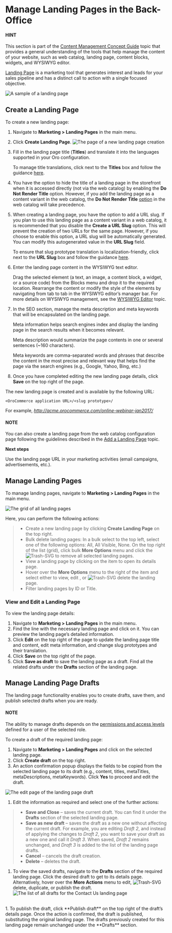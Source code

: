<a id="user-guide-landing-pages"></a>

# Manage Landing Pages in the Back-Office

#### HINT
This section is part of the [Content Management Concept Guide](../../../concept-guides/content-management/index.md#concept-guide-content-management) topic that provides a general understanding of the tools that help manage the content of your website, such as web catalog, landing page, content blocks, widgets, and WYSIWYG editor.

[Landing Page](../../../glossary.md#term-Landing-Page) is a marketing tool that generates interest and leads for your sales pipeline and has a distinct call to action with a single focused objective.

![A sample of a landing page](user/img/marketing/landing_pages/LandingPagesSample.png)

<a id="user-guide-landing-pages-create"></a>

## Create a Landing Page

To create a new landing page:

1. Navigate to **Marketing > Landing Pages** in the main menu.
2. Click **Create Landing Page**.
   ![The page of a new landing page creation](user/img/marketing/landing_pages/LandingPagesCreate2.png)
3. Fill in the landing page title (**Titles**) and translate it into the languages supported in your Oro configuration.

   To manage title translations, click <i class="fas fa-language" aria-hidden="true"></i> next to the **Titles** box and follow the guidance [here](../../system/configuration/system/general-setup/global-localization.md#localization-localization).
4. You have the option to hide the title of a landing page in the storefront when it is accessed directly (not via the web catalog) by enabling the **Do Not Render Title** option. However, if you add the landing page as a content variant in the web catalog, the **Do Not Render Title** [option](../web-catalogs/edit-content-tree/content-variants.md#user-guide-marketing-web-catalog-content-variant-landing-page) in the web catalog will take precedence.
5. When creating a landing page, you have the option to add a URL slug. If you plan to use this landing page as a content variant in a web catalog, it is recommended that you disable the **Create a URL Slug** option. This will prevent the creation of two URLs for the same page. However, if you choose to enable this option, a URL slug will be automatically generated. You can modify this autogenerated value in the **URL Slug** field.

   To ensure that slug prototype translation is localization-friendly, click <i class="fas fa-language" aria-hidden="true"></i> next to the **URL Slug** box and follow the guidance [here](../../system/configuration/system/general-setup/global-localization.md#localization-localization).
6. Enter the landing page content in the WYSIWYG text editor.

   Drag the selected element (a text, an image, a content block, a widget, or a source code) from the Blocks menu and drop it to the required location. Rearrange the content or modify the style of the elements by navigating from tab to tab in the WYSIWYG editor’s manager bar. For more details on WYSIWYG management, see the [WYSIWYG Editor](../../../concept-guides/content-management/wysiwyg.md#getting-started-wysiwyg-editor-field) topic.
7. In the SEO section, manage the meta description and meta keywords that will be encapsulated on the landing page.

   Meta information helps search engines index and display the landing page in the search results when it becomes relevant.

   Meta description would summarize the page contents in one or several sentences (~160 characters).

   Meta keywords are comma-separated words and phrases that describe the content in the most precise and relevant way that helps find the page via the search engines (e.g., Google, Yahoo, Bing, etc.)
8. Once you have completed editing the new landing page details, click **Save** on the top right of the page.

The new landing page is created and is available by the following URL:

```none
<OroCommerce application URL>/<slug prototype>/
```

For example, *http://acme.orocommerce.com/online-webinar-jan2017/*

#### NOTE
You can also create a landing page from the web catalog configuration page following the guidelines described in the [Add a Landing Page](../web-catalogs/edit-content-tree/content-variants.md#user-guide-marketing-web-catalog-content-variant-landing-page) topic.

**Next steps**

Use the landing page URL in your marketing activities (email campaigns, advertisements, etc.).

## Manage Landing Pages

To manage landing pages, navigate to **Marketing > Landing Pages** in the main menu.

![The grid of all landing pages](user/img/marketing/landing_pages/LandingPages.png)

Here, you can perform the following actions:

> * Create a new landing page by clicking **Create Landing Page** on the top right.
> * Bulk delete landing pages: In a bulk select to the top left, select one of the following options: All, All Visible, None. On the top right of the list (grid), click bulk <i class="fa fa-ellipsis-h fa-lg" aria-hidden="true"></i> **More Options** menu and click the ![Trash-SVG](_themes/sphinx_rtd_theme/static/svg-icons/trash.svg) to remove all selected landing pages.
> * View a landing page by clicking on the item to open its details page.
> * Hover over the <i class="fa fa-ellipsis-h fa-lg" aria-hidden="true"></i> **More Options** menu to the right of the item and select either to <i class="fa fa-eye fa-lg" aria-hidden="true"></i> view, <i class="fa fa-edit fa-lg" aria-hidden="true"></i> edit , or ![Trash-SVG](_themes/sphinx_rtd_theme/static/svg-icons/trash.svg) delete the landing page.
> * Filter landing pages by ID or Title.

### View and Edit a Landing Page

To view the landing page details:

1. Navigate to **Marketing > Landing Pages** in the main menu.
2. Find the line with the necessary landing page and click on it. You can preview the landing page’s detailed information.
3. Click <i class="fa fa-edit fa-lg" aria-hidden="true"></i> **Edit** on the top right of the page to update the landing page title and content, edit meta information, and change slug prototypes and their translation.
4. Click **Save** on the top right of the page.
5. Click **Save as draft** to save the landing page as a draft. Find all the related drafts under the **Drafts** section of the landing page.

## Manage Landing Page Drafts

The landing page functionality enables you to create drafts, save them, and publish selected drafts when you are ready.

#### NOTE
The ability to manage drafts depends on the [permissions and access levels](../../system/user-management/roles/index.md#user-guide-user-management-permissions-roles) defined for a user of the selected role.

To create a draft of the required landing page:

1. Navigate to **Marketing > Landing Pages** and click on the selected landing page.
2. Click <i class="fa fa-copy" aria-hidden="true"></i> **Create draft** on the top right.
3. An action confirmation popup displays the fields to be copied from the selected landing page to its draft (e.g., content, titles, metaTitles, metaDescriptions, metaKeywords). Click **Yes** to proceed and edit the draft.

![The edit page of the landing page draft](user/img/marketing/landing_pages/landing_page_draft.png)
1. Edit the information as required and select one of the further actions:

> * **Save and Close** – saves the current draft. You can find it under the **Drafts** section of the selected landing page.
> * **Save as new draft** – saves the draft as a new one without affecting the current draft. For example, you are editing *Draft 2*, and instead of applying the changes to *Draft 2*, you want to save your draft as a new one and call it *Draft 3*. When saved, *Draft 2* remains unchanged, and *Draft 3* is added to the list of the landing page drafts.
> * **Cancel** – cancels the draft creation.
> * **Delete** – deletes the draft.
1. To view the saved drafts, navigate to the **Drafts** section of the required landing page. Click the desired draft to get to its details page. Alternatively, hover over the <i class="fa fa-ellipsis-h fa-lg" aria-hidden="true"></i> **More Actions** menu to <i class="fa fa-edit fa-lg" aria-hidden="true"></i> edit, ![Trash-SVG](_themes/sphinx_rtd_theme/static/svg-icons/trash.svg) delete, <i class="fa fa-copy" aria-hidden="true"></i> duplicate, or <i class="fas fa-share-square" aria-hidden="true"></i> publish the draft.
   ![The list of all drafts for the Contact Us landing page](user/img/marketing/landing_pages/all_drafts.png)

<br/>
1. To publish the draft, click <i class="fas fa-share-square" aria-hidden="true"></i> **Publish draft** on the top right of the draft’s details page. Once the action is confirmed, the draft is published, substituting the original landing page. The drafts previously created for this landing page remain unchanged under the **Drafts** section.

<!-- fa-bars = fa-navicon -->
<!-- Ic Tiles is used as Set As Default in saved views, and as tiles in display layout options -->
<!-- IcPencil refers to Rename in Commerce and Inline Editing in CRM -->
<!-- Check mark in the square. -->
<!-- SortDesc is also used as drop-down arrow -->
<!-- A -->
<!-- B -->
<!-- C -->
<!-- D -->
<!-- E -->
<!-- F -->
<!-- G -->
<!-- H -->
<!-- I -->
<!-- L -->
<!-- M -->
<!-- P -->
<!-- R -->
<!-- S -->
<!-- T -->
<!-- U -->
<!-- Z -->
